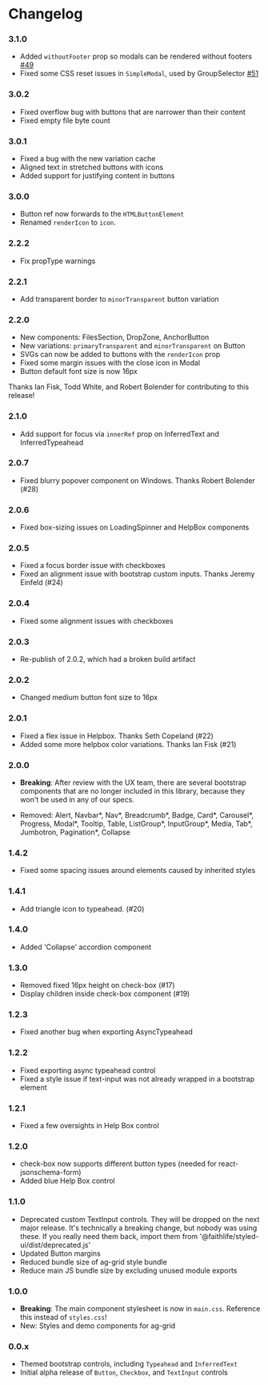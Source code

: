 # Changelog

### 3.1.0
* Added `withoutFooter` prop so modals can be rendered without footers [#49](https://github.com/Faithlife/styled-ui/pull/49)
* Fixed some CSS reset issues in `SimpleModal`, used by GroupSelector [#51](https://github.com/Faithlife/styled-ui/pull/51)

### 3.0.2
* Fixed overflow bug with buttons that are narrower than their content
* Fixed empty file byte count

### 3.0.1
* Fixed a bug with the new variation cache
* Aligned text in stretched buttons with icons
* Added support for justifying content in buttons

### 3.0.0
* Button ref now forwards to the `HTMLButtonElement`
* Renamed `renderIcon` to `icon`.

### 2.2.2
* Fix propType warnings

### 2.2.1
* Add transparent border to `minorTransparent` button variation

### 2.2.0
* New components: FilesSection, DropZone, AnchorButton
* New variations: `primaryTransparent` and `minorTransparent` on Button
* SVGs can now be added to buttons with the `renderIcon` prop
* Fixed some margin issues with the close icon in Modal
* Button default font size is now 16px

Thanks Ian Fisk, Todd White, and Robert Bolender for contributing to this release!

### 2.1.0
* Add support for focus via `innerRef` prop on InferredText and InferredTypeahead

### 2.0.7
* Fixed blurry popover component on Windows. Thanks Robert Bolender (#28)

### 2.0.6
* Fixed box-sizing issues on LoadingSpinner and HelpBox components

### 2.0.5
* Fixed a focus border issue with checkboxes
* Fixed an alignment issue with bootstrap custom inputs. Thanks Jeremy Einfeld (#24)

### 2.0.4
* Fixed some alignment issues with checkboxes

### 2.0.3
* Re-publish of 2.0.2, which had a broken build artifact

### 2.0.2
* Changed medium button font size to 16px

### 2.0.1
* Fixed a flex issue in Helpbox. Thanks Seth Copeland (#22)
* Added some more helpbox color variations. Thanks Ian Fisk (#21)

### 2.0.0
* **Breaking**: After review with the UX team, there are several bootstrap components that are no longer included in this library, because they won't be used in any of our specs.
- Removed: Alert, Navbar*, Nav*, Breadcrumb*, Badge, Card*, Carousel*, Progress, Modal*, Tooltip, Table, ListGroup*, InputGroup*, Media, Tab*, Jumbotron, Pagination*, Collapse

### 1.4.2
* Fixed some spacing issues around elements caused by inherited styles

### 1.4.1
* Add triangle icon to typeahead. (#20)

### 1.4.0
* Added 'Collapse' accordion component

### 1.3.0
* Removed fixed 16px height on check-box (#17)
* Display children inside check-box component (#19)

### 1.2.3
* Fixed another bug when exporting AsyncTypeahead

### 1.2.2
* Fixed exporting async typeahead control
* Fixed a style issue if text-input was not already wrapped in a bootstrap element

### 1.2.1
* Fixed a few oversights in Help Box control

### 1.2.0
* check-box now supports different button types (needed for react-jsonschema-form)
* Added blue Help Box control

### 1.1.0

* Deprecated custom TextInput controls. They will be dropped on the next major release. It's technically a breaking change, but nobody was using these. If you really need them back, import them from '@faithlife/styled-ui/dist/deprecated.js'
* Updated Button margins
* Reduced bundle size of ag-grid style bundle
* Reduce main JS bundle size by excluding unused module exports

### 1.0.0
* **Breaking**: The main component stylesheet is now in `main.css`. Reference this instead of `styles.css`!
* New: Styles and demo components for ag-grid

### 0.0.x

* Themed bootstrap controls, including `Typeahead` and `InferredText`
* Initial alpha release of `Button`, `Checkbox`, and `TextInput` controls
